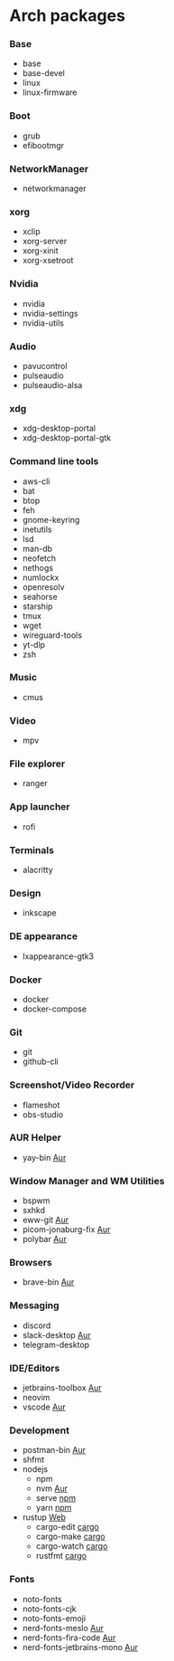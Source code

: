 # Arch packages

### Base
- base
- base-devel
- linux
- linux-firmware

### Boot
- grub
- efibootmgr

### NetworkManager
- networkmanager

### xorg
- xclip
- xorg-server
- xorg-xinit
- xorg-xsetroot

### Nvidia
- nvidia
- nvidia-settings
- nvidia-utils

### Audio
- pavucontrol
- pulseaudio
- pulseaudio-alsa

### xdg
- xdg-desktop-portal
- xdg-desktop-portal-gtk

### Command line tools
- aws-cli
- bat
- btop
- feh
- gnome-keyring
- inetutils
- lsd
- man-db
- neofetch
- nethogs
- numlockx
- openresolv
- seahorse
- starship
- tmux
- wget
- wireguard-tools
- yt-dlp
- zsh

### Music
- cmus

### Video
- mpv

### File explorer
- ranger

### App launcher
- rofi

### Terminals
- alacritty

### Design
- inkscape

### DE appearance
- lxappearance-gtk3

### Docker
- docker
- docker-compose

### Git
- git
- github-cli

### Screenshot/Video Recorder
- flameshot
- obs-studio

### AUR Helper
- yay-bin [Aur](https://aur.archlinux.org/packages/yay-bin)

### Window Manager and WM Utilities
- bspwm
- sxhkd
- eww-git [Aur](https://aur.archlinux.org/packages/eww-git)
- picom-jonaburg-fix [Aur](https://aur.archlinux.org/packages/picom-ibhagwan-git)
- polybar [Aur](https://aur.archlinux.org/packages/polybar)
### Browsers
- brave-bin [Aur](https://aur.archlinux.org/packages/brave-bin)

### Messaging
- discord
- slack-desktop [Aur](https://aur.archlinux.org/packages/slack-desktop)
- telegram-desktop

### IDE/Editors
- jetbrains-toolbox [Aur](https://aur.archlinux.org/packages/jetbrains-toolbox)
- neovim
- vscode [Aur](https://aur.archlinux.org/packages/visual-studio-code-bin)

### Development
- postman-bin [Aur](https://aur.archlinux.org/packages/postman-bin)
- shfmt
- nodejs
  - npm
  - nvm [Aur](https://aur.archlinux.org/packages/nvm)
  - serve [npm](https://www.npmjs.com/package/serve)
  - yarn [npm](https://www.npmjs.com/package/yarn)
- rustup [Web](https://rustup.rs/)
  - cargo-edit [cargo](https://docs.rs/crate/cargo-edit)
  - cargo-make [cargo](https://docs.rs/cargo-make)
  - cargo-watch [cargo](https://docs.rs/crate/cargo-watch)
  - rustfmt [cargo](https://docs.rs/rustfmt)

### Fonts
- noto-fonts
- noto-fonts-cjk
- noto-fonts-emoji
- nerd-fonts-meslo [Aur](https://aur.archlinux.org/packages/nerd-fonts-meslo)
- nerd-fonts-fira-code [Aur](https://aur.archlinux.org/packages/nerd-fonts-fira-code)
- nerd-fonts-jetbrains-mono [Aur](https://aur.archlinux.org/packages/nerd-fonts-jetbrains-mono)
